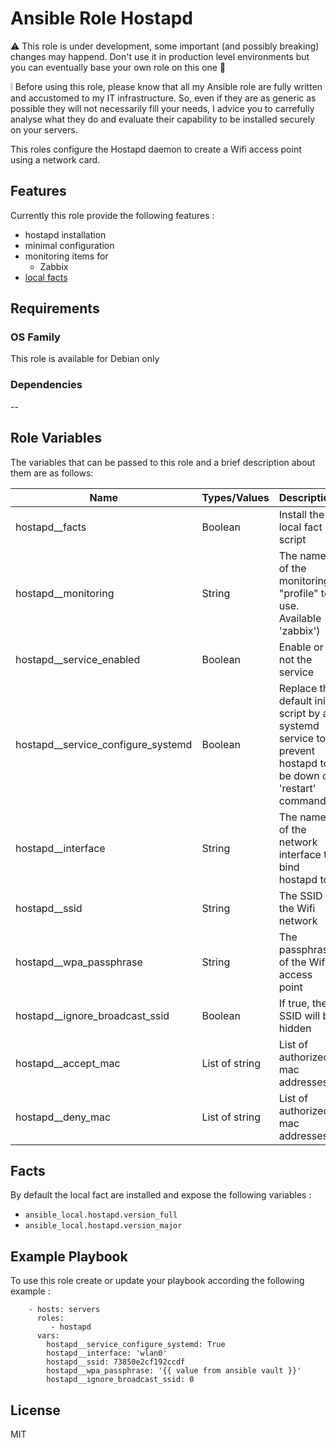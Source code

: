 Ansible Role Hostapd
=========

:warning: This role is under development, some important (and possibly breaking) changes may happend. Don't use it in production level environments but you can eventually base your own role on this one :hammer:

:grey_exclamation: Before using this role, please know that all my Ansible role are fully written and accustomed to my IT infrastructure. So, even if they are as generic as possible they will not necessarily fill your needs, I advice you to carrefully analyse what they do and evaluate their capability to be installed securely on your servers.

This roles configure the Hostapd daemon to create a Wifi access point using a network card.

## Features

Currently this role provide the following features :

  * hostapd installation
  * minimal configuration
  * monitoring items for
    * Zabbix
  * [local facts](#facts)

## Requirements

### OS Family

This role is available for Debian only

### Dependencies

--


## Role Variables

The variables that can be passed to this role and a brief description about them are as follows:

| Name                               | Types/Values    | Description                                                                                             |
| -----------------------------------| ----------------|-------------------------------------------------------------------------------------------------------- |
| hostapd__facts                     | Boolean         | Install the local fact script                                                                           |
| hostapd__monitoring                | String          | The name of the monitoring "profile" to use. Available 'zabbix')                                        |
| hostapd__service_enabled           | Boolean         | Enable or not the service                                                                               |
| hostapd__service_configure_systemd | Boolean         | Replace the default initd script by a systemd service to prevent hostapd to be down on 'restart' command|
| hostapd__interface                 | String          | The name of the network interface to bind hostapd to                                                    |
| hostapd__ssid                      | String          | The SSID of the Wifi network                                                                            |
| hostapd__wpa_passphrase            | String          | The passphrase of the Wifi access point                                                                 |
| hostapd__ignore_broadcast_ssid     | Boolean         | If true, the SSID will be hidden                                                                        |
| hostapd__accept_mac                | List of string  | List of authorized mac addresses                                                                        |
| hostapd__deny_mac                  | List of string  | List of authorized mac addresses                                                                        |


## Facts

By default the local fact are installed and expose the following variables :


* ```ansible_local.hostapd.version_full```
* ```ansible_local.hostapd.version_major```


## Example Playbook

To use this role create or update your playbook according the following example :


```
    - hosts: servers
      roles:
         - hostapd
      vars:
        hostapd__service_configure_systemd: True
        hostapd__interface: 'wlan0'
        hostapd__ssid: 73850e2cf192ccdf
        hostapd__wpa_passphrase: '{{ value from ansible vault }}'
        hostapd__ignore_broadcast_ssid: 0
```


## License

MIT